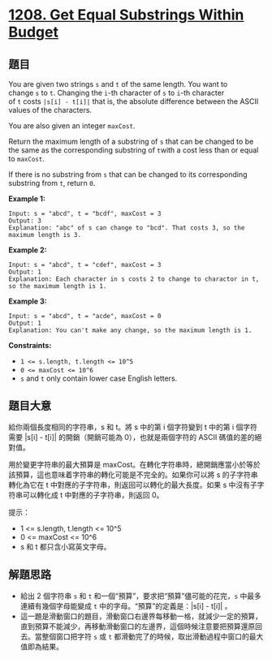 # [1208. Get Equal Substrings Within Budget](https://leetcode.com/problems/get-equal-substrings-within-budget/)


## 題目

You are given two strings `s` and `t` of the same length. You want to change `s` to `t`. Changing the `i`-th character of `s` to `i`-th character of `t` costs `|s[i] - t[i]|` that is, the absolute difference between the ASCII values of the characters.

You are also given an integer `maxCost`.

Return the maximum length of a substring of `s` that can be changed to be the same as the corresponding substring of `t`with a cost less than or equal to `maxCost`.

If there is no substring from `s` that can be changed to its corresponding substring from `t`, return `0`.

**Example 1:**

    Input: s = "abcd", t = "bcdf", maxCost = 3
    Output: 3
    Explanation: "abc" of s can change to "bcd". That costs 3, so the maximum length is 3.

**Example 2:**

    Input: s = "abcd", t = "cdef", maxCost = 3
    Output: 1
    Explanation: Each character in s costs 2 to change to charactor in t, so the maximum length is 1.

**Example 3:**

    Input: s = "abcd", t = "acde", maxCost = 0
    Output: 1
    Explanation: You can't make any change, so the maximum length is 1.

**Constraints:**

- `1 <= s.length, t.length <= 10^5`
- `0 <= maxCost <= 10^6`
- `s` and `t` only contain lower case English letters.

## 題目大意

給你兩個長度相同的字符串，s 和 t。將 s 中的第 i 個字符變到 t 中的第 i 個字符需要 |s[i] - t[i]| 的開銷（開銷可能為 0），也就是兩個字符的 ASCII 碼值的差的絕對值。

用於變更字符串的最大預算是 maxCost。在轉化字符串時，總開銷應當小於等於該預算，這也意味着字符串的轉化可能是不完全的。如果你可以將 s 的子字符串轉化為它在 t 中對應的子字符串，則返回可以轉化的最大長度。如果 s 中沒有子字符串可以轉化成 t 中對應的子字符串，則返回 0。

提示：

- 1 <= s.length, t.length <= 10^5
- 0 <= maxCost <= 10^6
- s 和 t 都只含小寫英文字母。

## 解題思路

- 給出 2 個字符串 `s` 和 `t` 和一個“預算”，要求把“預算”儘可能的花完，`s` 中最多連續有幾個字母能變成 `t` 中的字母。“預算”的定義是：|s[i] - t[i]| 。
- 這一題是滑動窗口的題目，滑動窗口右邊界每移動一格，就減少一定的預算，直到預算不能減少，再移動滑動窗口的左邊界，這個時候注意要把預算還原回去。當整個窗口把字符 `s` 或 `t` 都滑動完了的時候，取出滑動過程中窗口的最大值即為結果。
